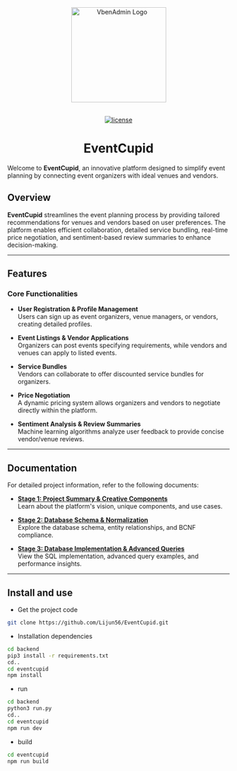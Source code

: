 <div align="center"> <a href="eventcupid/assets/favicon.ico"> <img alt="VbenAdmin Logo" width="215" src="eventcupid/assets/favicon.ico"> </a> <br> <br>

[![license](https://img.shields.io/github/license/anncwb/vue-vben-admin.svg)](LICENSE)

<h1>EventCupid</h1>
</div>

Welcome to **EventCupid**, an innovative platform designed to simplify event planning by connecting event organizers with ideal venues and vendors.
## Overview

**EventCupid** streamlines the event planning process by providing tailored recommendations for venues and vendors based on user preferences. The platform enables efficient collaboration, detailed service bundling, real-time price negotiation, and sentiment-based review summaries to enhance decision-making.

---
## Features
### Core Functionalities
- **User Registration & Profile Management**  
  Users can sign up as event organizers, venue managers, or vendors, creating detailed profiles.

- **Event Listings & Vendor Applications**  
  Organizers can post events specifying requirements, while vendors and venues can apply to listed events.

- **Service Bundles**  
  Vendors can collaborate to offer discounted service bundles for organizers.

- **Price Negotiation**  
  A dynamic pricing system allows organizers and vendors to negotiate directly within the platform.

- **Sentiment Analysis & Review Summaries**  
  Machine learning algorithms analyze user feedback to provide concise vendor/venue reviews.
---

## Documentation

For detailed project information, refer to the following documents:

- **[Stage 1: Project Summary & Creative Components](./411_Track1_Stage1.md)**  
  Learn about the platform's vision, unique components, and use cases.

- **[Stage 2: Database Schema & Normalization](./411_Track1_Stage2.md)**  
  Explore the database schema, entity relationships, and BCNF compliance.

- **[Stage 3: Database Implementation & Advanced Queries](./411_Track1_Stage3.md)**  
  View the SQL implementation, advanced query examples, and performance insights.

---

## Install and use

- Get the project code

```bash
git clone https://github.com/Lijun56/EventCupid.git
```

- Installation dependencies

```bash
cd backend
pip3 install -r requirements.txt
cd..
cd eventcupid
npm install
```

- run

```bash
cd backend
python3 run.py
cd..
cd eventcupid
npm run dev
```

- build

```bash
cd eventcupid
npm run build
```